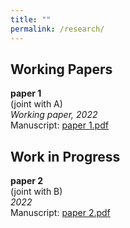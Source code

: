 ```yaml
---
title: ""
permalink: /research/
---
```


## Working Papers

**paper 1**  
  (joint with A)  
  *Working paper, 2022*  
  Manuscript: [paper 1.pdf](/home/files/paper1.pdf)  


## Work in Progress

**paper 2**  
  (joint with B)  
  *2022*  
  Manuscript: [paper 2.pdf](/home/files/paper2.pdf)  

